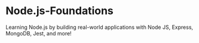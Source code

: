 # Node.js-Foundations
Learning Node.js by building real-world applications with Node JS, Express, MongoDB, Jest, and more!
